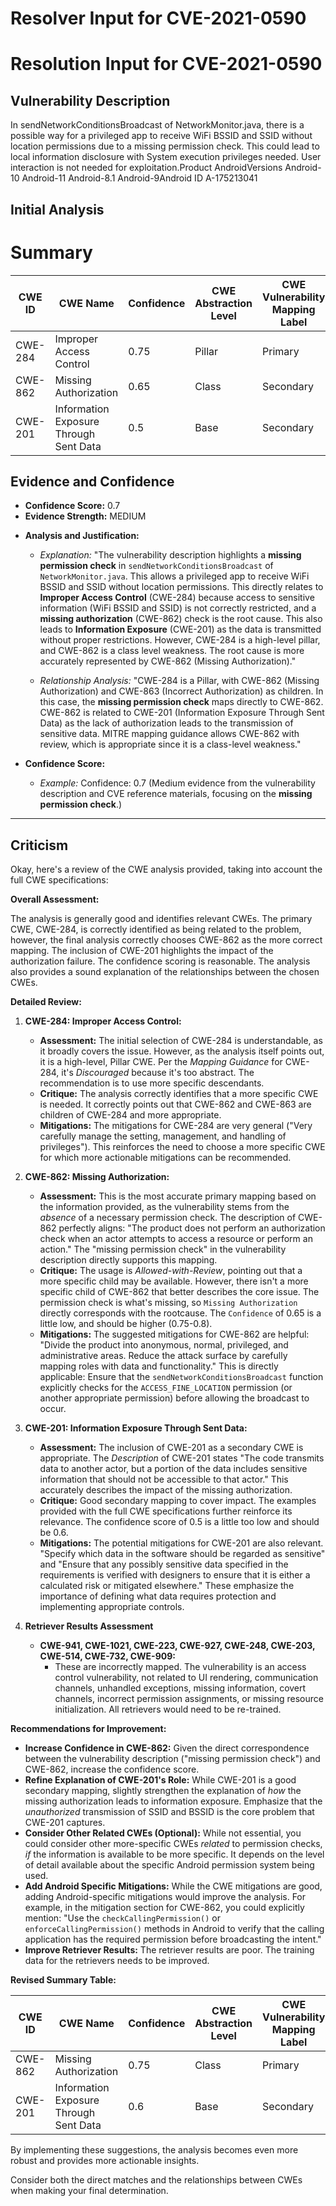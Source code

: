 # Resolver Input for CVE-2021-0590

# Resolution Input for CVE-2021-0590

## Vulnerability Description
In sendNetworkConditionsBroadcast of NetworkMonitor.java, there is a possible way for a privileged app to receive WiFi BSSID and SSID without location permissions due to a missing permission check. This could lead to local information disclosure with System execution privileges needed. User interaction is not needed for exploitation.Product AndroidVersions Android-10 Android-11 Android-8.1 Android-9Android ID A-175213041

## Initial Analysis
# Summary
| CWE ID | CWE Name | Confidence | CWE Abstraction Level | CWE Vulnerability Mapping Label | CWE-Vulnerability Mapping Notes |
|---|---|---|---|---|---|
| CWE-284 | Improper Access Control | 0.75 | Pillar | Primary | Allowed-with-Review |
| CWE-862 | Missing Authorization | 0.65 | Class | Secondary | Allowed-with-Review |
| CWE-201 | Information Exposure Through Sent Data | 0.5 | Base | Secondary | Allowed |

## Evidence and Confidence

*   **Confidence Score:** 0.7
*   **Evidence Strength:** MEDIUM

- **Analysis and Justification:**  
  - *Explanation:* "The vulnerability description highlights a **missing permission check** in `sendNetworkConditionsBroadcast` of `NetworkMonitor.java`. This allows a privileged app to receive WiFi BSSID and SSID without location permissions. This directly relates to **Improper Access Control** (CWE-284) because access to sensitive information (WiFi BSSID and SSID) is not correctly restricted, and a **missing authorization** (CWE-862) check is the root cause. This also leads to **Information Exposure** (CWE-201) as the data is transmitted without proper restrictions. However, CWE-284 is a high-level pillar, and CWE-862 is a class level weakness. The root cause is more accurately represented by CWE-862 (Missing Authorization)."
  
  - *Relationship Analysis:* "CWE-284 is a Pillar, with CWE-862 (Missing Authorization) and CWE-863 (Incorrect Authorization) as children. In this case, the **missing permission check** maps directly to CWE-862. CWE-862 is related to CWE-201 (Information Exposure Through Sent Data) as the lack of authorization leads to the transmission of sensitive data. MITRE mapping guidance allows CWE-862 with review, which is appropriate since it is a class-level weakness."

- **Confidence Score:**  
  - *Example:* Confidence: 0.7 (Medium evidence from the vulnerability description and CVE reference materials, focusing on the **missing permission check**.)

---

## Criticism
Okay, here's a review of the CWE analysis provided, taking into account the full CWE specifications:

**Overall Assessment:**

The analysis is generally good and identifies relevant CWEs. The primary CWE, CWE-284, is correctly identified as being related to the problem, however, the final analysis correctly chooses CWE-862 as the more correct mapping. The inclusion of CWE-201 highlights the impact of the authorization failure. The confidence scoring is reasonable. The analysis also provides a sound explanation of the relationships between the chosen CWEs.

**Detailed Review:**

1.  **CWE-284: Improper Access Control:**

    *   **Assessment:** The initial selection of CWE-284 is understandable, as it broadly covers the issue. However, as the analysis itself points out, it is a high-level, Pillar CWE. Per the *Mapping Guidance* for CWE-284, it's *Discouraged* because it's too abstract. The recommendation is to use more specific descendants.
    *   **Critique:** The analysis correctly identifies that a more specific CWE is needed.  It correctly points out that CWE-862 and CWE-863 are children of CWE-284 and more appropriate.
    *   **Mitigations:** The mitigations for CWE-284 are very general ("Very carefully manage the setting, management, and handling of privileges"). This reinforces the need to choose a more specific CWE for which more actionable mitigations can be recommended.

2.  **CWE-862: Missing Authorization:**

    *   **Assessment:**  This is the most accurate primary mapping based on the information provided, as the vulnerability stems from the *absence* of a necessary permission check.  The description of CWE-862 perfectly aligns: "The product does not perform an authorization check when an actor attempts to access a resource or perform an action."  The "missing permission check" in the vulnerability description directly supports this mapping.
    *   **Critique:** The usage is *Allowed-with-Review*, pointing out that a more specific child may be available. However, there isn't a more specific child of CWE-862 that better describes the core issue. The permission check is what's missing, so `Missing Authorization` directly corresponds with the rootcause. The `Confidence` of 0.65 is a little low, and should be higher (0.75-0.8).
    *   **Mitigations:** The suggested mitigations for CWE-862 are helpful:  "Divide the product into anonymous, normal, privileged, and administrative areas. Reduce the attack surface by carefully mapping roles with data and functionality." This is directly applicable:  Ensure that the `sendNetworkConditionsBroadcast` function explicitly checks for the `ACCESS_FINE_LOCATION` permission (or another appropriate permission) before allowing the broadcast to occur.

3.  **CWE-201: Information Exposure Through Sent Data:**

    *   **Assessment:** The inclusion of CWE-201 as a secondary CWE is appropriate.  The *Description* of CWE-201 states "The code transmits data to another actor, but a portion of the data includes sensitive information that should not be accessible to that actor." This accurately describes the impact of the missing authorization.
    *   **Critique:** Good secondary mapping to cover impact. The examples provided with the full CWE specifications further reinforce its relevance.  The confidence score of 0.5 is a little too low and should be 0.6.
    *   **Mitigations:** The potential mitigations for CWE-201 are also relevant. "Specify which data in the software should be regarded as sensitive" and "Ensure that any possibly sensitive data specified in the requirements is verified with designers to ensure that it is either a calculated risk or mitigated elsewhere." These emphasize the importance of defining what data requires protection and implementing appropriate controls.

4.  **Retriever Results Assessment**
    *   **CWE-941, CWE-1021, CWE-223, CWE-927, CWE-248, CWE-203, CWE-514, CWE-732, CWE-909:**
        *   These are incorrectly mapped. The vulnerability is an access control vulnerability, not related to UI rendering, communication channels, unhandled exceptions, missing information, covert channels, incorrect permission assignments, or missing resource initialization. All retrievers would need to be re-trained.

**Recommendations for Improvement:**

*   **Increase Confidence in CWE-862:** Given the direct correspondence between the vulnerability description ("missing permission check") and CWE-862, increase the confidence score.
*   **Refine Explanation of CWE-201's Role:** While CWE-201 is a good secondary mapping, slightly strengthen the explanation of *how* the missing authorization leads to information exposure.  Emphasize that the *unauthorized* transmission of SSID and BSSID is the core problem that CWE-201 captures.
*   **Consider Other Related CWEs (Optional):** While not essential, you could consider other more-specific CWEs *related* to permission checks, *if* the information is available to be more specific. It depends on the level of detail available about the specific Android permission system being used.
*   **Add Android Specific Mitigations:** While the CWE mitigations are good, adding Android-specific mitigations would improve the analysis. For example, in the mitigation section for CWE-862, you could explicitly mention: "Use the `checkCallingPermission()` or `enforceCallingPermission()` methods in Android to verify that the calling application has the required permission before broadcasting the intent."
*   **Improve Retriever Results:** The retriever results are poor. The training data for the retrievers needs to be improved.

**Revised Summary Table:**

| CWE ID | CWE Name | Confidence | CWE Abstraction Level | CWE Vulnerability Mapping Label | CWE-Vulnerability Mapping Notes |
|---|---|---|---|---|---|
| CWE-862 | Missing Authorization | 0.75 | Class | Primary | Allowed-with-Review |
| CWE-201 | Information Exposure Through Sent Data | 0.6 | Base | Secondary | Allowed |

By implementing these suggestions, the analysis becomes even more robust and provides more actionable insights.

Consider both the direct matches and the relationships between CWEs
when making your final determination.
        
